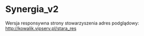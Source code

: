 # Synergia_v2
Wersja responsywna strony stowarzyszenia
adres podglądowy: http://kowalik.vipserv.pl/stara_res
